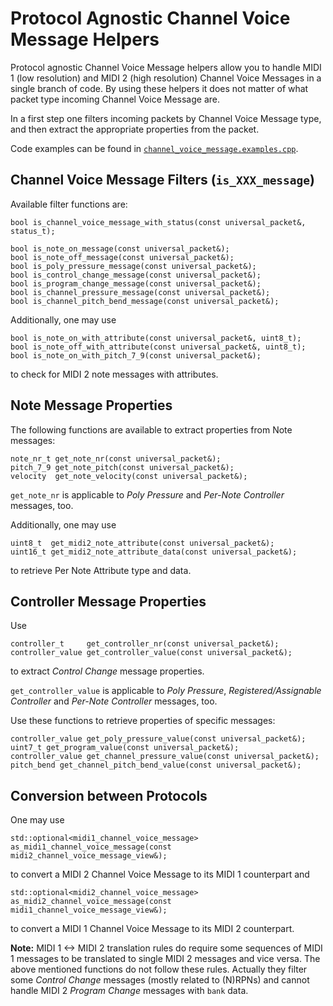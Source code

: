 # Protocol Agnostic Channel Voice Message Helpers

Protocol agnostic Channel Voice Message helpers allow you to handle MIDI 1 (low resolution)
and MIDI 2 (high resolution) Channel Voice Messages in a single branch of code. By using these helpers
it does not matter of what packet type incoming Channel Voice Message are.

In a first step one filters incoming packets by Channel Voice Message type, and then extract
the appropriate properties from the packet.

Code examples can be found in [`channel_voice_message.examples.cpp`](channel_voice_message.examples.cpp).

## Channel Voice Message Filters (`is_XXX_message`)

Available filter functions are:

    bool is_channel_voice_message_with_status(const universal_packet&, status_t);

    bool is_note_on_message(const universal_packet&);
    bool is_note_off_message(const universal_packet&);
    bool is_poly_pressure_message(const universal_packet&);
    bool is_control_change_message(const universal_packet&);
    bool is_program_change_message(const universal_packet&);
    bool is_channel_pressure_message(const universal_packet&);
    bool is_channel_pitch_bend_message(const universal_packet&);

Additionally, one may use

    bool is_note_on_with_attribute(const universal_packet&, uint8_t);
    bool is_note_off_with_attribute(const universal_packet&, uint8_t);
    bool is_note_on_with_pitch_7_9(const universal_packet&);

to check for MIDI 2 note messages with attributes.

## Note Message Properties

The following functions are available to extract properties from Note messages:

    note_nr_t get_note_nr(const universal_packet&);
    pitch_7_9 get_note_pitch(const universal_packet&);
    velocity  get_note_velocity(const universal_packet&);

`get_note_nr` is applicable to _Poly Pressure_ and _Per-Note Controller_ messages, too.

Additionally, one may use

    uint8_t  get_midi2_note_attribute(const universal_packet&);
    uint16_t get_midi2_note_attribute_data(const universal_packet&);

to retrieve Per Note Attribute type and data.

## Controller Message Properties

Use

    controller_t     get_controller_nr(const universal_packet&);
    controller_value get_controller_value(const universal_packet&);

to extract _Control Change_ message properties.

`get_controller_value` is applicable to _Poly Pressure_, _Registered/Assignable Controller_ and _Per-Note Controller_ messages, too.

Use these functions to retrieve properties of specific messages:

    controller_value get_poly_pressure_value(const universal_packet&);
    uint7_t get_program_value(const universal_packet&);
    controller_value get_channel_pressure_value(const universal_packet&);
    pitch_bend get_channel_pitch_bend_value(const universal_packet&);

## Conversion between Protocols

One may use

    std::optional<midi1_channel_voice_message>
    as_midi1_channel_voice_message(const midi2_channel_voice_message_view&);

to convert a MIDI 2 Channel Voice Message to its MIDI 1 counterpart and

    std::optional<midi2_channel_voice_message>
    as_midi2_channel_voice_message(const midi1_channel_voice_message_view&);

to convert a MIDI 1 Channel Voice Message to its MIDI 2 counterpart.

**Note:** MIDI 1 <-> MIDI 2 translation rules do require some sequences of MIDI 1 messages to be translated to single MIDI 2 messages and vice versa. The above mentioned functions do not follow these rules. Actually they filter some _Control Change_ messages (mostly related to (N)RPNs) and cannot handle MIDI 2 _Program Change_ messages with  `bank` data.